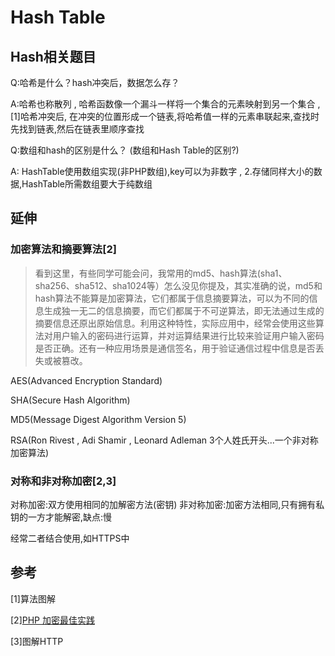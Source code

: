 # Hash Table

## Hash相关题目
Q:哈希是什么？hash冲突后，数据怎么存？

A:哈希也称散列 , 哈希函数像一个漏斗一样将一个集合的元素映射到另一个集合 , [1]哈希冲突后, 在冲突的位置形成一个链表,将哈希值一样的元素串联起来,查找时先找到链表,然后在链表里顺序查找

Q:数组和hash的区别是什么？ (数组和Hash Table的区别?)

A: HashTable使用数组实现(非PHP数组),key可以为非数字 , 2.存储同样大小的数据,HashTable所需数组要大于纯数组 

## 延伸
### 加密算法和摘要算法[2]
> 看到这里，有些同学可能会问，我常用的md5、hash算法(sha1、sha256、sha512、sha1024等）怎么没见你提及，其实准确的说，md5和hash算法不能算是加密算法，它们都属于信息摘要算法，可以为不同的信息生成独一无二的信息摘要，而它们都属于不可逆算法，即无法通过生成的摘要信息还原出原始信息。利用这种特性，实际应用中，经常会使用这些算法对用户输入的密码进行运算，并对运算结果进行比较来验证用户输入密码是否正确。还有一种应用场景是通信签名，用于验证通信过程中信息是否丢失或被篡改。

AES(Advanced Encryption Standard)

SHA(Secure Hash Algorithm)

MD5(Message Digest Algorithm Version 5)

RSA(Ron Rivest , Adi Shamir , Leonard Adleman 3个人姓氏开头...一个非对称加密算法)

### 对称和非对称加密[2,3]

对称加密:双方使用相同的加解密方法(密钥)
非对称加密:加密方法相同,只有拥有私钥的一方才能解密,缺点:慢

经常二者结合使用,如HTTPS中

## 参考
[1]算法图解

[2][PHP 加密最佳实践](https://laravel-china.org/articles/4499/talk-about-encryption-that-thing-php-encryption-best-practice)

[3]图解HTTP
